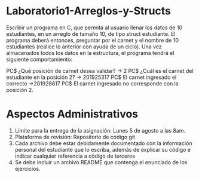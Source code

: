 # Laboratorio1-Arreglos-y-Structs

Escribir un programa en C, que permita al usuario llenar los datos de 10 estudiantes, en un arreglo de tamaño 10, 
de tipo struct estudiante. 
El programa deberá entonces, preguntar por el carnet y el nombre de 10 estudiantes (realice lo anterior con ayuda de un ciclo). 
Una vez almacenados todos los datos en la estructura, el programa tendrá el siguiente comportamiento:


PC$ ¿Qué posición de carnet desea validar?
-> 2
PC$ ¿Cuál es el carnet del estudiante en la posición 2?
-> 201925317
PC$ El carnet ingresado el correcto
->201928617
PC$ El carnet ingresado no corresponde con la posición 2.


# Aspectos Administrativos
1. Límite para la entrega de la asignación: Lunes 5 de agosto a las 8am.
2. Plataforma de revisión: Repositorio de código git
3. Cada archivo debe estar debidamente documentado con la información personal del
estudiante que lo escriba, además de explicar su código e indicar cualquier
referencia a código de terceros
4. Se debe incluir un archivo README que contenga el enunciado de los ejercicios.
